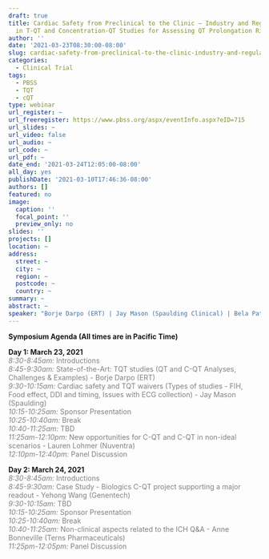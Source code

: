 ```yaml
---
draft: true
title: Cardiac Safety from Preclinical to the Clinic – Industry and Regulatory Trends
  in T-QT and Concentration-QT Studies for Assessing QT Prolongation Risks
author: ''
date: '2021-03-23T08:30:00-08:00'
slug: cardiac-safety-from-preclinical-to-the-clinic-industry-and-regulatory-trends-in-t-qt-and-concentration-qt-studies-for-assessing-qt-prolongation-risks
categories:
  - Clinical Trial
tags:
  - PBSS
  - TQT
  - cQT
type: webinar
url_register: ~
url_freeregister: https://www.pbss.org/aspx/eventInfo.aspx?eID=715
url_slides: ~
url_video: false
url_audio: ~
url_code: ~
url_pdf: ~
date_end: '2021-03-24T12:05:00-08:00'
all_day: yes
publishDate: '2021-03-10T17:46:36-08:00'
authors: []
featured: no
image:
  caption: ''
  focal_point: ''
  preview_only: no
slides: ''
projects: []
location: ~
address:
  street: ~
  city: ~
  region: ~
  postcode: ~
  country: ~
summary: ~
abstract: ~
speaker: "Borje Darpo (ERT) | Jay Mason (Spaulding Clinical) | Bela Patel (Merck) | Anne Bonneville (Terns Pharmaceuticals) | Lauren Lohmer (Nuventra) | Yehong Wang (Genentech)"
---
```

<!--more-->
**Symposium Agenda (All times are in Pacific Time)**  

**Day 1: March 23, 2021**   
<span style="color:grey">
*8:30-8:45am:* Introductions  
*8:45-9:30am:* State-of-the-Art: TQT studies (QT and C-QT Analyses, Challenges & Examples) - Borje Darpo (ERT)  
*9:30-10:15am:* Cardiac safety and TQT waivers (Types of studies - FIH, Food effect, DDI and timing, Issues with ECG collection) - Jay Mason (Spaulding)  
*10:15-10:25am:* Sponsor Presentation   
*10:25-10:40am:* Break  
*10:40-11:25am:* TBD  
*11:25am-12:10pm:* New opportunities for C-QT and C-QT in non-ideal scenarios - Lauren Lohmer (Nuventra)  
*12:10pm-12:40pm:* Panel Discussion  
</span>

**Day 2: March 24, 2021**  
<span style="color:grey">
*8:30-8:45am:* Introductions  
*8:45-9:30am:* Case Study - Biologics C-QT project supporting a major readout - Yehong Wang (Genentech)  
*9:30-10:15am:* TBD  
*10:15-10:25am:* Sponsor Presentation  
*10:25-10:40am:* Break  
*10:40-11:25am:* Non-clinical aspects related to the ICH Q&A - Anne Bonneville (Terns Pharmaceuticals)  
*11:25pm-12:05pm:* Panel Discussion 
</span>
